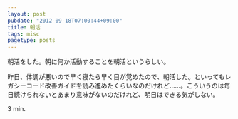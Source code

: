 ```yaml
---
layout: post
pubdate: "2012-09-18T07:00:44+09:00"
title: 朝活
tags: misc
pagetype: posts
---
```

朝活をした。朝に何か活動することを朝活というらしい。

昨日、体調が悪いので早く寝たら早く目が覚めたので、朝活した。といってもレガシーコード改善ガイドを読み進めたくらいなのだけれど……。こういうのは毎日続けられないとあまり意味がないのだけれど、明日はできる気がしない。

3 min.
